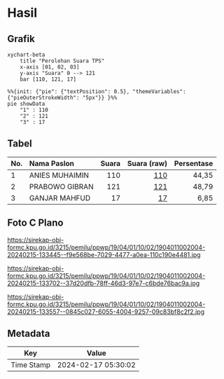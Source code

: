 # Hasil

## Grafik

```mermaid
xychart-beta
    title "Perolehan Suara TPS"
    x-axis [01, 02, 03]
    y-axis "Suara" 0 --> 121
    bar [110, 121, 17]
```

```mermaid
%%{init: {"pie": {"textPosition": 0.5}, "themeVariables": {"pieOuterStrokeWidth": "5px"}} }%%
pie showData
    "1" : 110
    "2" : 121
    "3" : 17
```

## Tabel

| No. | Nama Paslon    | Suara | Suara (raw) | Persentase |
|:--- |:-------------- | -----:| -----------:| ----------:|
| 1   | ANIES MUHAIMIN | 110   | [110][p-1]  | 44,35      |
| 2   | PRABOWO GIBRAN | 121   | [121][p-2]  | 48,79      |
| 3   | GANJAR MAHFUD  | 17    | [17][p-3]   | 6,85       |


[p-1]: https://github.com/gigit-pemilu/pemilu-2024-19-kepulauan-bangka-belitung/blob/main/pilpres/hitung-suara/sub/19-kepulauan-bangka-belitung/sub/04-bangka-tengah/sub/01-koba/sub/1002-arung-dalam/sub/004-tps/sub/paslon-1.txt
[p-2]: https://github.com/gigit-pemilu/pemilu-2024-19-kepulauan-bangka-belitung/blob/main/pilpres/hitung-suara/sub/19-kepulauan-bangka-belitung/sub/04-bangka-tengah/sub/01-koba/sub/1002-arung-dalam/sub/004-tps/sub/paslon-2.txt
[p-3]: https://github.com/gigit-pemilu/pemilu-2024-19-kepulauan-bangka-belitung/blob/main/pilpres/hitung-suara/sub/19-kepulauan-bangka-belitung/sub/04-bangka-tengah/sub/01-koba/sub/1002-arung-dalam/sub/004-tps/sub/paslon-3.txt

## Foto C Plano

https://sirekap-obj-formc.kpu.go.id/3215/pemilu/ppwp/19/04/01/10/02/1904011002004-20240215-133445--f9e568be-7029-4477-a0ea-110c190e4481.jpg

https://sirekap-obj-formc.kpu.go.id/3215/pemilu/ppwp/19/04/01/10/02/1904011002004-20240215-133702--37d20dfb-78ff-46d3-97e7-c6bde76bac9a.jpg

https://sirekap-obj-formc.kpu.go.id/3215/pemilu/ppwp/19/04/01/10/02/1904011002004-20240215-133557--0845c027-6055-4004-9257-09c83bf8c2f2.jpg


## Metadata

| Key        | Value               |
| ---------- | ------------------- |
| Time Stamp | 2024-02-17 05:30:02 |



